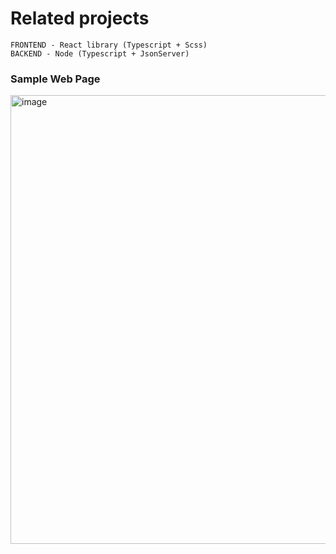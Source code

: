 # Related projects

    FRONTEND - React library (Typescript + Scss)
    BACKEND - Node (Typescript + JsonServer)

### Sample Web Page
<img width="718" alt="image" src="https://github.com/Arnicha/frontend-assignment/assets/87709656/efaab89b-091a-4d91-9122-66c411ae1e16">
